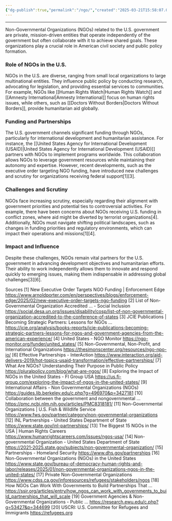 ```yaml
---
{"dg-publish":true,"permalink":"/ngo/","created":"2025-03-21T15:58:07.000-04:00","updated":"2025-03-21T15:59:27.000-04:00"}
---
```


---

Non-Governmental Organizations (NGOs) related to the U.S. government are private, mission-driven entities that operate independently of the government but often collaborate with it to achieve shared goals. These organizations play a crucial role in American civil society and public policy formation.

### Role of NGOs in the U.S.
NGOs in the U.S. are diverse, ranging from small local organizations to large multinational entities. They influence public policy by conducting research, advocating for legislation, and providing essential services to communities. For example, NGOs like [[Human Rights Watch\|Human Rights Watch]] and [[Amnesty International\|Amnesty International]] focus on human rights issues, while others, such as [[Doctors Without Borders\|Doctors Without Borders]], provide humanitarian aid globally.

### Funding and Partnerships
The U.S. government channels significant funding through NGOs, particularly for international development and humanitarian assistance. For instance, the [[United States Agency for International Development (USAID)\|United States Agency for International Development (USAID)]] partners with NGOs to implement programs worldwide. This collaboration allows NGOs to leverage government resources while maintaining their autonomy and expertise. However, recent developments, such as the executive order targeting NGO funding, have introduced new challenges and scrutiny for organizations receiving federal support[1][3].

### Challenges and Scrutiny
NGOs face increasing scrutiny, especially regarding their alignment with government priorities and potential ties to controversial activities. For example, there have been concerns about NGOs receiving U.S. funding in conflict zones, where aid might be diverted by terrorist organizations[4]. Additionally, NGOs must navigate shifting political landscapes, such as changes in funding priorities and regulatory environments, which can impact their operations and missions[1][4].

### Impact and Influence
Despite these challenges, NGOs remain vital partners for the U.S. government in advancing development objectives and humanitarian efforts. Their ability to work independently allows them to innovate and respond quickly to emerging issues, making them indispensable in addressing global challenges[3][6].

Sources
[1] New Executive Order Targets NGO Funding | Enforcement Edge https://www.arnoldporter.com/en/perspectives/blogs/enforcement-edge/2025/02/new-executive-order-targets-ngo-funding
[2] List of Non-Governmental Organization Accredited ... - Social Inclusion https://social.desa.un.org/issues/disability/cosp/list-of-non-governmental-organization-accredited-to-the-conference-of-states
[3] JCIE Publications | Becoming Strategic Partners: Lessons for NGOs ... https://jcie.org/analysis/books-reports/jcie-publications-becoming-strategic-partners-lessons-for-ngos-and-government-agencies-from-the-american-experience/
[4] United States - NGO Monitor https://ngo-monitor.org/funder/united_states/
[5] Non-Governmental, Non-Profit, and International Organizations https://thesimonscenter.org/resources/ngo-npo-io/
[6] Effective Partnerships - InterAction https://www.interaction.org/aid-delivers-2019/hot-topics-usaid-transformation/effective-partnerships/
[7] What Are NGOs? Understanding Their Purpose in Public Policy https://pluralpolicy.com/blog/what-are-ngos/
[8] Exploring the Impact of NGOs in the United States - FI Group USA https://us.fi-group.com/exploring-the-impact-of-ngos-in-the-united-states/
[9] International Affairs - Non Governmental Organizations (NGOs) https://guides.lib.berkeley.edu/c.php?g=496970&p=3427181
[10] Collaboration between the government and nongovernmental ... https://pmc.ncbi.nlm.nih.gov/articles/PMC8318181/
[11] Non-Governmental Organizations | U.S. Fish & Wildlife Service https://www.fws.gov/partner/category/non-governmental-organizations
[12] INL Partnerships - United States Department of State https://www.state.gov/inl-partnerships/
[13] The Biggest 15 NGOs in the USA | Human Rights Careers https://www.humanrightscareers.com/issues/ngos-usa/
[14] Non-governmental Organization - United States Department of State https://2021-2025.state.gov/subjects/non-governmental-organization/
[15] Partnerships - Homeland Security https://www.dhs.gov/partnerships
[16] Non-Governmental Organizations (NGOs) in the United States https://www.state.gov/bureau-of-democracy-human-rights-and-labor/releases/2025/01/non-governmental-organizations-ngos-in-the-united-states/
[17] Private Non-Governmental Organizations https://www.cdss.ca.gov/inforesources/refugees/stakeholders/ngos
[18] How NGOs Can Work With Governments to Build Partnerships That ... https://ssir.org/articles/entry/how_ngos_can_work_with_governments_to_build_partnerships_that_will_scale
[19] Government Agencies & Non-Governmental Organizations - Public ... https://research.ewu.edu/c.php?g=53427&p=344699
[20] USCRI: U.S. Committee for Refugees and Immigrants https://refugees.org
